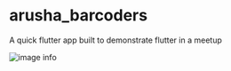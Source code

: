 # arusha_barcoders

A quick flutter app built to demonstrate flutter in a meetup


![image info](./screens/screen1)

